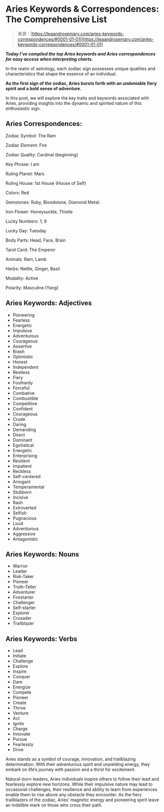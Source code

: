 <!--yml
category: 未分类
date: 2024-06-12 18:23:07
-->

# Aries Keywords & Correspondences: The Comprehensive List

> 来源：[https://teaandrosemary.com/aries-keywords-correspondences/#0001-01-01](https://teaandrosemary.com/aries-keywords-correspondences/#0001-01-01)

***Today I’ve compiled the top Aries keywords and Aries correspondences for easy access when interpreting charts.***

In the realm of astrology, each zodiac sign possesses unique qualities and characteristics that shape the essence of an individual.

**As the first sign of the zodiac, Aries bursts forth with an undeniable fiery spirit and a bold sense of adventure.**

In this post, we will explore the key traits and keywords associated with Aries, providing insights into the dynamic and spirited nature of this enthusiastic sign.

## Aries Correspondences:

Zodiac Symbol: The Ram

Zodiac Element: Fire

Zodiac Quality: Cardinal (beginning)

Key Phrase: I am

Ruling Planet: Mars

Ruling House: 1st House (House of Self)

Colors: Red

Gemstones: Ruby, Bloodstone, Diamond Metal:

Iron Flower: Honeysuckle, Thistle

Lucky Numbers: 1, 9

Lucky Day: Tuesday

Body Parts: Head, Face, Brain

Tarot Card: The Emperor

Animals: Ram, Lamb

Herbs: Nettle, Ginger, Basil

Modality: Active

Polarity: Masculine (Yang)

## Aries Keywords: Adjectives

*   Pioneering
*   Fearless
*   Energetic
*   Impulsive
*   Adventurous
*   Courageous
*   Assertive
*   Brash
*   Optimistic
*   Honest
*   Independent
*   Restless
*   Fiery
*   Foolhardy
*   Forceful
*   Combative
*   Combustible
*   Competitive
*   Confident
*   Courageous
*   Crude
*   Daring
*   Demanding
*   Direct
*   Dominant
*   Egotistical
*   Energetic
*   Enterprising
*   Resilient
*   Impatient
*   Reckless
*   Self-centered
*   Arrogant
*   Temperamental
*   Stubborn
*   Incisive
*   Rash
*   Extroverted
*   Selfish
*   Pugnacious
*   Loud
*   Adventurous
*   Aggressive
*   Antagonistic

## Aries Keywords: Nouns

*   Warrior
*   Leader
*   Risk-Taker
*   Pioneer
*   Truth-Teller
*   Adventurer
*   Firestarter
*   Challenger
*   Self-starter
*   Explorer
*   Crusader
*   Trailblazer

## Aries Keywords: Verbs

*   Lead
*   Initiate
*   Challenge
*   Explore
*   Inspire
*   Conquer
*   Dare
*   Energize
*   Compete
*   Pioneer
*   Create
*   Thrive
*   Venture
*   Act
*   Ignite
*   Charge
*   Innovate
*   Pursue
*   Fearlessly
*   Drive

Aries stands as a symbol of courage, innovation, and trailblazing determination. With their adventurous spirit and unyielding energy, they embark on life’s journey with passion and a thirst for excitement.

Natural-born leaders, Aries individuals inspire others to follow their lead and fearlessly explore new horizons. While their impulsive nature may lead to occasional challenges, their resilience and ability to learn from experiences enable them to rise above any obstacle they encounter. As the fiery trailblazers of the zodiac, Aries’ magnetic energy and pioneering spirit leave an indelible mark on those who cross their path.